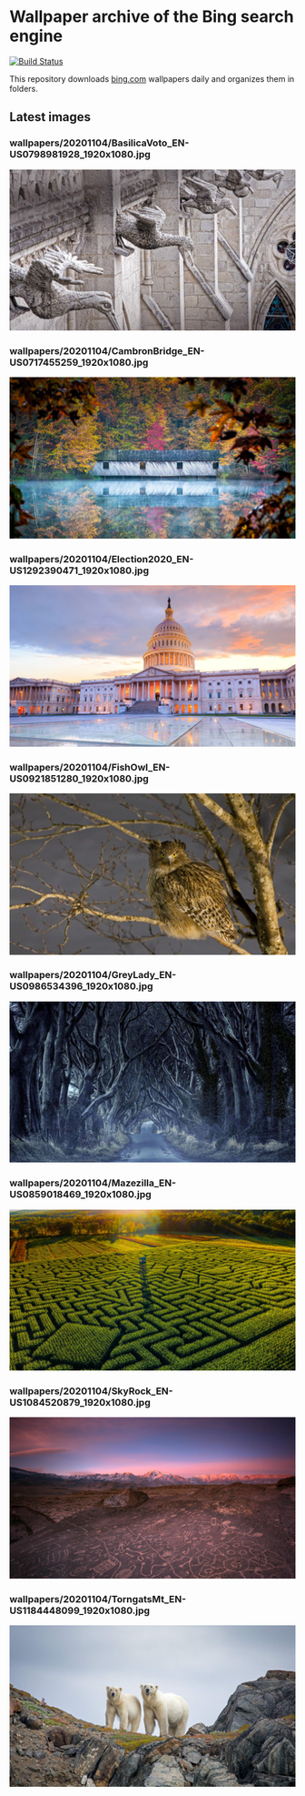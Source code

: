 # Wallpaper archive of the Bing search engine

[![Build Status](https://travis-ci.org/kijart/bing-daily-images-dl.svg?branch=wallpapers)](https://travis-ci.org/kijart/bing-daily-images-dl)

This repository downloads [bing.com](https://www.bing.com) wallpapers daily and organizes them in folders.

## Latest images

<!-- Wallpapers -->

### wallpapers/20201104/BasilicaVoto_EN-US0798981928_1920x1080.jpg

![wallpapers/20201104/BasilicaVoto_EN-US0798981928_1920x1080.jpg](wallpapers/20201104/BasilicaVoto_EN-US0798981928_1920x1080.jpg)

### wallpapers/20201104/CambronBridge_EN-US0717455259_1920x1080.jpg

![wallpapers/20201104/CambronBridge_EN-US0717455259_1920x1080.jpg](wallpapers/20201104/CambronBridge_EN-US0717455259_1920x1080.jpg)

### wallpapers/20201104/Election2020_EN-US1292390471_1920x1080.jpg

![wallpapers/20201104/Election2020_EN-US1292390471_1920x1080.jpg](wallpapers/20201104/Election2020_EN-US1292390471_1920x1080.jpg)

### wallpapers/20201104/FishOwl_EN-US0921851280_1920x1080.jpg

![wallpapers/20201104/FishOwl_EN-US0921851280_1920x1080.jpg](wallpapers/20201104/FishOwl_EN-US0921851280_1920x1080.jpg)

### wallpapers/20201104/GreyLady_EN-US0986534396_1920x1080.jpg

![wallpapers/20201104/GreyLady_EN-US0986534396_1920x1080.jpg](wallpapers/20201104/GreyLady_EN-US0986534396_1920x1080.jpg)

### wallpapers/20201104/Mazezilla_EN-US0859018469_1920x1080.jpg

![wallpapers/20201104/Mazezilla_EN-US0859018469_1920x1080.jpg](wallpapers/20201104/Mazezilla_EN-US0859018469_1920x1080.jpg)

### wallpapers/20201104/SkyRock_EN-US1084520879_1920x1080.jpg

![wallpapers/20201104/SkyRock_EN-US1084520879_1920x1080.jpg](wallpapers/20201104/SkyRock_EN-US1084520879_1920x1080.jpg)

### wallpapers/20201104/TorngatsMt_EN-US1184448099_1920x1080.jpg

![wallpapers/20201104/TorngatsMt_EN-US1184448099_1920x1080.jpg](wallpapers/20201104/TorngatsMt_EN-US1184448099_1920x1080.jpg)

